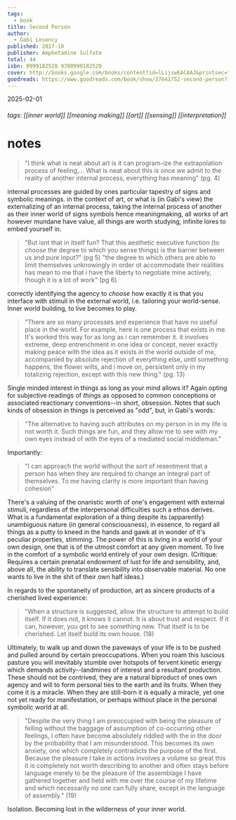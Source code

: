 ```yaml
---
tags:
  - book
title: Second Person
author:
  - Gabi Losoncy
published: 2017-10
publisher: Amphetamine Sulfate
total: 44
isbn: 0999182528 9780999182529
cover: http://books.google.com/books/content?id=lLijswEACAAJ&printsec=frontcover&img=1&zoom=1&source=gbs_api
goodreads: https://www.goodreads.com/book/show/37641752-second-person?from_search=true&from_srp=true&qid=wv7GOI7LNS&rank=1
---
```

2025-02-01
###### tags: [[inner world]] [[meaning making]] [[art]] [[sensing]] [[interpretation]]
# notes

> "I think what is neat about art is it can program-ize the extrapolation process of feeling,... What is neat about this is once we admit to the reality of another internal process, everything has meaning" (pg. 4)

internal processes are guided by ones particular tapestry of signs and symbolic meanings. in the context of art, or what is (in Gabi's view) the externalizing of an internal process, taking the internal process of another as their inner world of signs symbols hence meaningmaking, all works of art however mundane have value, all things are worth studying, infinite lores to embed yourself in.

> "But isnt that in itself fun? That this aesthetic executive function (to *choose* the degree to which you sense things) is the barrier between us and pure input?" (pg 5)
> "the degree to which others are able to limit themselves unknowingly in order ot accommodate their realities has mean to me that i have the liberty to negotiate mine actively, though it is a lot of work" (pg 6)

correctly identifying the agency to *choose* how exactly it is that you interface with stimuli in the external world, i.e. tailoring your world-sense. Inner world building, to live becomes to play. 

> "There are so many processes and experience that have no useful place in the world. For example, here is one process that exists in me. It's worked this way for as long as i can remember it. it involves extreme, deep entrenchment in one idea or concept, never exactly making peace with the idea as it exists in the world outside of me, accompanied by absolute rejection of everything else, until something happens, the flower wilts, and i move on, persistent only in my totalizing rejection, except with this new thing." (pg. 13)

Single minded interest in things as long as your mind allows it? Again opting for subjective readings of *things* as opposed to common conceptions or associated reactionary conventions--in short, obsession. Notes that such kinds of obsession in things is perceived as "odd", but, in Gabi's words:

> "The alternative to having such attributes on my person in in my life is not worth it. Such things are fun, and they allow me to see with my own eyes instead of with the eyes of a mediated social middleman."

Importantly: 

> "I can approach the world without the sort of resentment that a person has when they are required to change an integral part of themselves. To me having clarity is more important than having cohesion"

There's a valuing of the onanistic worth of one's engagement with external stimuli, regardless of the interpersonal difficulties such a ethos derives. What is a fundamental exploration of a thing despite its (apparently) unambiguous nature (in general consciousness), in essence, to regard all things as a putty to kneed in the hands and gawk at in wonder of it's peculiar properties, stimming. The power of this is living in a world of your own design, one that is of the utmost comfort at any given moment. To live in the comfort of a symbolic world entirely of your own design. (Critique: Requires a certain prenatal endowment of lust for life and sensibility, and, above all, the ability to translate sensibility into observable material. No one wants to live in the shit of their own half ideas.)

In regards to the spontaneity of production, art as sincere products of a cherished lived experience:

> "When a structure is suggested, allow the structure to attempt to build itself. If it does not, it knows it cannot. It is about trust and respect. If it can, however, you get to see something new. That itself is to be cherished. Let itself build its own house. (18)

Ultimately, to walk up and down the paveways of your life is to be pushed and pulled around by certain preoccupations. When you roam this luscious pasture you will inevitably stumble over hotspots of fervent kinetic energy which demands activity--landmines of interest and a resultant production. These should not be contrived, they are a natural biproduct of ones own agency and will to form personal ties to the earth and its fruits. When they come it is a miracle. When they are still-born it is equally a miracle, yet one not yet ready for manifestation, or perhaps without place in the personal symbolic world at all.

>"Despite the very thing I am preoccupied with being the pleasure of felling without the baggage of assumption of co-occurring other feelings, I often have become absolutely riddled with the  in the door by the probability that I am misunderstood. This becomes its own anxiety, one which completely contradicts the purpose of the first. Because the pleasure I take in actions involves a volume so great this it is completely not worth describing to another and often stays before language merely to be the pleasure of the assemblage I have gathered together and held with me over the course of my lifetime and which necessarily no one can fully share, except in the language of assembly." (19)

Isolation. Becoming lost in the wilderness of your inner world.

